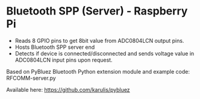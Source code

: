 # Bluetooth SPP (Server) - Raspberry Pi

- Reads 8 GPIO pins to get 8bit value from ADC0804LCN output pins.
- Hosts Bluetooth SPP server end
- Detects if device is connected/disconnected and sends voltage value in ADC0804LCN input pins upon request.

Based on PyBluez Bluetooth Python extension module and example code: RFCOMM-server.py

Available here: https://github.com/karulis/pybluez
